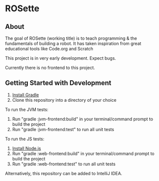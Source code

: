 # ROSette

## About

The goal of ROSette (working title) is to teach programming & the fundamentals of building a robot. It has taken inspiration from great educational tools like Code.org and Scratch

This project is in very early development. Expect bugs.

Currently there is no frontend to this project.

## Getting Started with Development
1. [Install Gradle](https://gradle.org/install/)
2. Clone this repository into a directory of your choice

To run the JVM tests:
1. Run "gradle :jvm-frontend:build" in your terminal/command prompt to build the project
2. Run "gradle :jvm-frontend:test" to run all unit tests

To run the JS tests:
1. [Install Node.js](https://nodejs.org/en/)
2. Run "gradle :web-frontend:build" in your terminal/command prompt to build the project
3. Run "gradle :web-frontend:test" to run all unit tests

Alternatively, this repository can be added to IntelliJ IDEA.